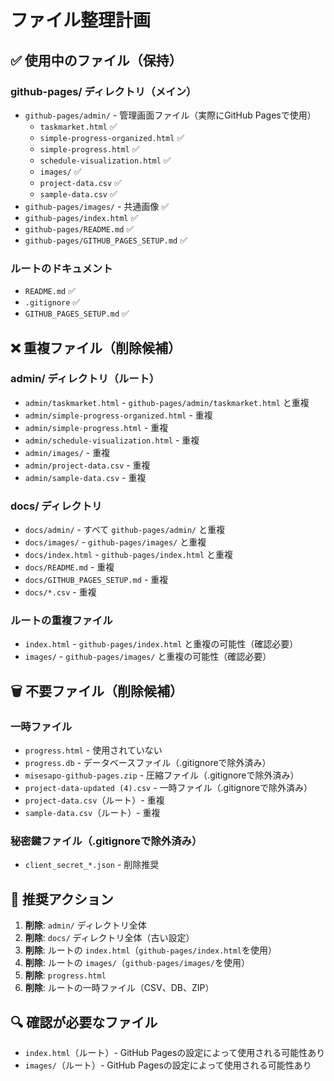 # ファイル整理計画

## ✅ 使用中のファイル（保持）

### github-pages/ ディレクトリ（メイン）
- `github-pages/admin/` - 管理画面ファイル（実際にGitHub Pagesで使用）
  - `taskmarket.html` ✅
  - `simple-progress-organized.html` ✅
  - `simple-progress.html` ✅
  - `schedule-visualization.html` ✅
  - `images/` ✅
  - `project-data.csv` ✅
  - `sample-data.csv` ✅
- `github-pages/images/` - 共通画像 ✅
- `github-pages/index.html` ✅
- `github-pages/README.md` ✅
- `github-pages/GITHUB_PAGES_SETUP.md` ✅

### ルートのドキュメント
- `README.md` ✅
- `.gitignore` ✅
- `GITHUB_PAGES_SETUP.md` ✅

## ❌ 重複ファイル（削除候補）

### admin/ ディレクトリ（ルート）
- `admin/taskmarket.html` - `github-pages/admin/taskmarket.html` と重複
- `admin/simple-progress-organized.html` - 重複
- `admin/simple-progress.html` - 重複
- `admin/schedule-visualization.html` - 重複
- `admin/images/` - 重複
- `admin/project-data.csv` - 重複
- `admin/sample-data.csv` - 重複

### docs/ ディレクトリ
- `docs/admin/` - すべて `github-pages/admin/` と重複
- `docs/images/` - `github-pages/images/` と重複
- `docs/index.html` - `github-pages/index.html` と重複
- `docs/README.md` - 重複
- `docs/GITHUB_PAGES_SETUP.md` - 重複
- `docs/*.csv` - 重複

### ルートの重複ファイル
- `index.html` - `github-pages/index.html` と重複の可能性（確認必要）
- `images/` - `github-pages/images/` と重複の可能性（確認必要）

## 🗑️ 不要ファイル（削除候補）

### 一時ファイル
- `progress.html` - 使用されていない
- `progress.db` - データベースファイル（.gitignoreで除外済み）
- `misesapo-github-pages.zip` - 圧縮ファイル（.gitignoreで除外済み）
- `project-data-updated (4).csv` - 一時ファイル（.gitignoreで除外済み）
- `project-data.csv`（ルート）- 重複
- `sample-data.csv`（ルート）- 重複

### 秘密鍵ファイル（.gitignoreで除外済み）
- `client_secret_*.json` - 削除推奨

## 📝 推奨アクション

1. **削除**: `admin/` ディレクトリ全体
2. **削除**: `docs/` ディレクトリ全体（古い設定）
3. **削除**: ルートの `index.html`（`github-pages/index.html`を使用）
4. **削除**: ルートの `images/`（`github-pages/images/`を使用）
5. **削除**: `progress.html`
6. **削除**: ルートの一時ファイル（CSV、DB、ZIP）

## 🔍 確認が必要なファイル

- `index.html`（ルート）- GitHub Pagesの設定によって使用される可能性あり
- `images/`（ルート）- GitHub Pagesの設定によって使用される可能性あり

